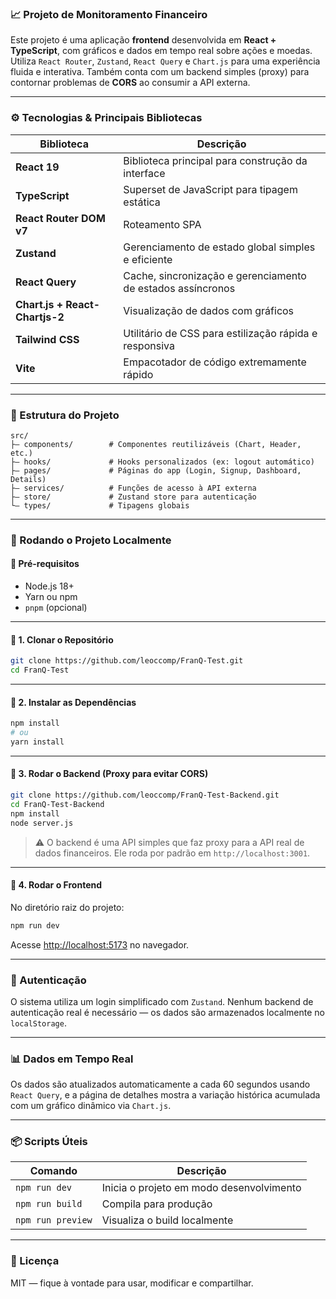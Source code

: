 ### 📈 Projeto de Monitoramento Financeiro

Este projeto é uma aplicação **frontend** desenvolvida em **React + TypeScript**, com gráficos e dados em tempo real sobre ações e moedas. Utiliza `React Router`, `Zustand`, `React Query` e `Chart.js` para uma experiência fluida e interativa. Também conta com um backend simples (proxy) para contornar problemas de **CORS** ao consumir a API externa.

---

### ⚙️ Tecnologias & Principais Bibliotecas

| Biblioteca                     | Descrição                                                   |
| ------------------------------ | ----------------------------------------------------------- |
| **React 19**                   | Biblioteca principal para construção da interface           |
| **TypeScript**                 | Superset de JavaScript para tipagem estática                |
| **React Router DOM v7**        | Roteamento SPA                                              |
| **Zustand**                    | Gerenciamento de estado global simples e eficiente          |
| **React Query**                | Cache, sincronização e gerenciamento de estados assíncronos |
| **Chart.js + React-Chartjs-2** | Visualização de dados com gráficos                          |
| **Tailwind CSS**               | Utilitário de CSS para estilização rápida e responsiva      |
| **Vite**                       | Empacotador de código extremamente rápido                   |

---

### 📁 Estrutura do Projeto

```
src/
├— components/        # Componentes reutilizáveis (Chart, Header, etc.)
├— hooks/             # Hooks personalizados (ex: logout automático)
├— pages/             # Páginas do app (Login, Signup, Dashboard, Details)
├— services/          # Funções de acesso à API externa
├— store/             # Zustand store para autenticação
└— types/             # Tipagens globais
```

---

### 🚀 Rodando o Projeto Localmente

#### 🔧 Pré-requisitos

- Node.js 18+
- Yarn ou npm
- `pnpm` (opcional)

---

#### 🔹 1. Clonar o Repositório

```bash
git clone https://github.com/leoccomp/FranQ-Test.git
cd FranQ-Test
```

---

#### 🔹 2. Instalar as Dependências

```bash
npm install
# ou
yarn install
```

---

#### 🔹 3. Rodar o Backend (Proxy para evitar CORS)

```bash
git clone https://github.com/leoccomp/FranQ-Test-Backend.git
cd FranQ-Test-Backend
npm install
node server.js
```

> ⚠️ O backend é uma API simples que faz proxy para a API real de dados financeiros. Ele roda por padrão em `http://localhost:3001`.

---

#### 🔹 4. Rodar o Frontend

No diretório raiz do projeto:

```bash
npm run dev
```

Acesse [http://localhost:5173](http://localhost:5173) no navegador.

---

### 🔐 Autenticação

O sistema utiliza um login simplificado com `Zustand`. Nenhum backend de autenticação real é necessário — os dados são armazenados localmente no `localStorage`.

---

### 📊 Dados em Tempo Real

Os dados são atualizados automaticamente a cada 60 segundos usando `React Query`, e a página de detalhes mostra a variação histórica acumulada com um gráfico dinâmico via `Chart.js`.

---

### 📦 Scripts Úteis

| Comando           | Descrição                                |
| ----------------- | ---------------------------------------- |
| `npm run dev`     | Inicia o projeto em modo desenvolvimento |
| `npm run build`   | Compila para produção                    |
| `npm run preview` | Visualiza o build localmente             |

---

### 📌 Licença

MIT — fique à vontade para usar, modificar e compartilhar.
